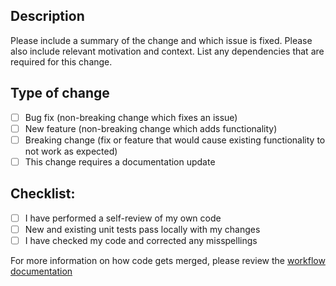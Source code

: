 ## Description

Please include a summary of the change and which issue is fixed. Please also include relevant motivation and context. List any dependencies that are required for this change.

## Type of change

- [ ] Bug fix (non-breaking change which fixes an issue)
- [ ] New feature (non-breaking change which adds functionality)
- [ ] Breaking change (fix or feature that would cause existing functionality to not work as expected)
- [ ] This change requires a documentation update

## Checklist:

- [ ] I have performed a self-review of my own code
- [ ] New and existing unit tests pass locally with my changes
- [ ] I have checked my code and corrected any misspellings

For more information on how code gets merged, please review the [workflow documentation](https://bitovi.atlassian.net/wiki/spaces/TR/pages/965705828/Workflow)
